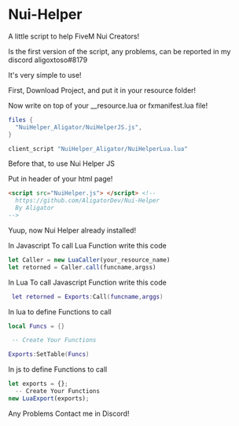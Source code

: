 # Nui-Helper
A little script to help FiveM Nui Creators!


Is the first version of the script, any problems, can be reported in my discord aligoxtoso#8179

It's very simple to use!

First, Download Project, and put it in your resource folder!

Now write on top of your __resource.lua or fxmanifest.lua file!


```lua
files {
  "NuiHelper_Aligator/NuiHelperJS.js",
}

client_script "NuiHelper_Aligator/NuiHelperLua.lua"
```

Before that, to use Nui Helper JS

Put in header of your html page!
```html
<script src="NuiHelper.js"> </script> <!-- 
  https://github.com/AligatorDev/Nui-Helper
  By Aligator
--> 
```

Yuup, now Nui Helper already installed!

In Javascript To call Lua Function write this code
```js
let Caller = new LuaCaller(your_resource_name)
let retorned = Caller.call(funcname,argss)
```
In Lua To call Javascript Function write this code
```lua
 let retorned = Exports:Call(funcname,arggs)
```

In lua to define Functions to call 

```lua
local Funcs = {}

 -- Create Your Functions

Exports:SetTable(Funcs)
```

In js to define Functions to call 

```js
let exports = {};
  -- Create Your Functions
new LuaExport(exports);
```



Any Problems Contact me in Discord! 
